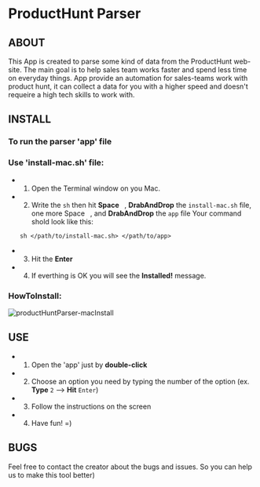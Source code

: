 # ProductHunt Parser

## ABOUT
This App is created to parse some kind of data from the ProductHunt web-site. The main goal is to help sales team works faster and spend less time on everyday things.
App provide an automation for sales-teams work with product hunt, it can collect a data for you with a higher speed and doesn't requeire a high tech skills to work with.

## INSTALL
### To run the parser 'app' file
### Use 'install-mac.sh' file:
 - 1. Open the Terminal window on you Mac.
 - 2. Write the `sh` then hit **Space** ` `, **DrabAndDrop** the `install-mac.sh` file, one more Space ` `, and **DrabAndDrop** the `app` file
    Your command shold look like this:
    ```
    sh </path/to/install-mac.sh> </path/to/app>
    ```
- 3. Hit the **Enter**
- 4. If everthing is OK you will see the **Installed!** message.

### **HowToInstall:**
![productHuntParser-macInstall](https://github.com/MaxManis/productHuntParser/assets/89999954/0e415479-cd34-4b86-ad44-6fd9fb800df6)

## USE
 - 1. Open the 'app' just by **double-click**
 - 2. Choose an option you need by typing the number of the option (ex. **Type** `2` --> **Hit** `Enter`)
 - 3. Follow the instructions on the screen
 - 4. Have fun! =)

## BUGS
Feel free to contact the creator about the bugs and issues. So you can help us to make this tool better)
